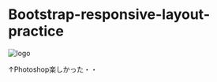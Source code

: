 # Bootstrap-responsive-layout-practice
![logo](https://user-images.githubusercontent.com/99102772/157045536-356f85f5-d487-432e-9cae-f30375b1d9e3.png)

↑Photoshop楽しかった・・
